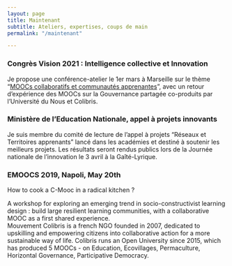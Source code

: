 ```yaml
---
layout: page
title: Maintenant
subtitle: Ateliers, expertises, coups de main
permalink: "/maintenant"

---
```

### Congrès Vision 2021 : Intelligence collective et Innovation

Je propose une conférence-atelier le 1er mars à Marseille sur le thème “[MOOCs collaboratifs et communautés apprenantes](https://photos.app.goo.gl/2qWyf2HKH7dESU4D8)”, avec un retour d’expérience des MOOCs sur la Gouvernance partagée co-produits par l’Université du Nous et Colibris.

### Ministère de l’Education Nationale, appel à projets innovants

Je suis membre du  comité de lecture de l’appel à projets “Réseaux et Territoires apprenants” lancé dans les académies et destiné à soutenir les meilleurs projets. Les résultats seront rendus publics lors de la Journée nationale de l’innovation le 3 avril à la Gaîté-Lyrique.

### EMOOCS 2019, Napoli, May 20th

How to cook a C-Mooc in a radical kitchen ?

A workshop for exploring an emerging trend in socio-constructivist learning design : build large resilient learning communities, with a collaborative MOOC as a first shared experience.  
Mouvement Colibris is a french NGO founded in 2007, dedicated to upskilling and empowering citizens into collaborative action for a more sustainable way of life. Colibris runs an Open University since 2015, which has produced 5 MOOCs - on Education, Ecovillages, Permaculture, Horizontal Governance, Participative Democracy.